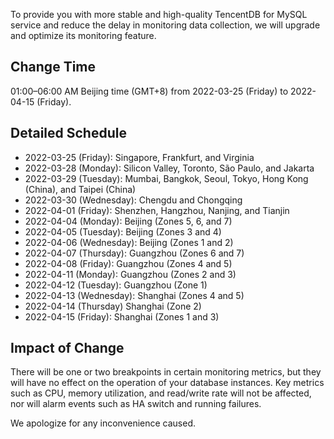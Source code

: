To provide you with more stable and high-quality TencentDB for MySQL service and reduce the delay in monitoring data collection, we will upgrade and optimize its monitoring feature.

## Change Time
01:00–06:00 AM Beijing time (GMT+8) from 2022-03-25 (Friday) to 2022-04-15 (Friday).

## Detailed Schedule
- 2022-03-25 (Friday): Singapore, Frankfurt, and Virginia
- 2022-03-28 (Monday): Silicon Valley, Toronto, São Paulo, and Jakarta
- 2022-03-29 (Tuesday): Mumbai, Bangkok, Seoul, Tokyo, Hong Kong (China), and Taipei (China)
- 2022-03-30 (Wednesday): Chengdu and Chongqing
- 2022-04-01 (Friday): Shenzhen, Hangzhou, Nanjing, and Tianjin
- 2022-04-04 (Monday): Beijing (Zones 5, 6, and 7)
- 2022-04-05 (Tuesday): Beijing (Zones 3 and 4)
- 2022-04-06 (Wednesday): Beijing (Zones 1 and 2)
- 2022-04-07 (Thursday): Guangzhou (Zones 6 and 7)
- 2022-04-08 (Friday): Guangzhou (Zones 4 and 5)
- 2022-04-11 (Monday): Guangzhou (Zones 2 and 3)
- 2022-04-12 (Tuesday): Guangzhou (Zone 1)
- 2022-04-13 (Wednesday): Shanghai (Zones 4 and 5)
- 2022-04-14 (Thursday) Shanghai (Zone 2)
- 2022-04-15 (Friday): Shanghai (Zones 1 and 3)

## Impact of Change
There will be one or two breakpoints in certain monitoring metrics, but they will have no effect on the operation of your database instances. Key metrics such as CPU, memory utilization, and read/write rate will not be affected, nor will alarm events such as HA switch and running failures.

We apologize for any inconvenience caused.
